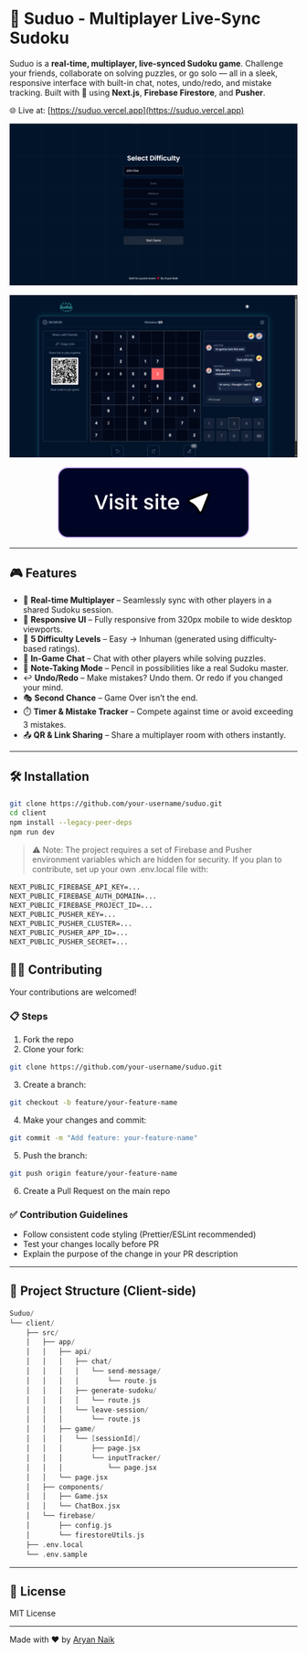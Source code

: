 # 🧩 Suduo - Multiplayer Live-Sync Sudoku

Suduo is a **real-time, multiplayer, live-synced Sudoku game**. Challenge your friends, collaborate on solving puzzles, or go solo — all in a sleek, responsive interface with built-in chat, notes, undo/redo, and mistake tracking. Built with 💙 using **Next.js**, **Firebase Firestore**, and **Pusher**.

🌐 Live at: [https://suduo.vercel.app](https://suduo.vercel.app)

<p align='center'>
 <img src='client/public/screenshot1.png' width='800px'/>
</p>

<p align='center'>
 <img src='client/public/screenshot2.png' width='800px'/>
</p>
 
<div align="center" width="100%">
  <a href="https://suduo.vercel.app" target="_blank">
    <img src="https://github.com/aryannaik225/React-Portfolio/blob/main/assets/view-button.svg" alt="Visit Site">  
  </a>
</div>

---

## 🎮 Features

- 🔁 **Real-time Multiplayer** – Seamlessly sync with other players in a shared Sudoku session.
- 📱 **Responsive UI** – Fully responsive from 320px mobile to wide desktop viewports.
- 🧠 **5 Difficulty Levels** – Easy → Inhuman (generated using difficulty-based ratings).
- 💬 **In-Game Chat** – Chat with other players while solving puzzles.
- 📝 **Note-Taking Mode** – Pencil in possibilities like a real Sudoku master.
- ↩️ **Undo/Redo** – Make mistakes? Undo them. Or redo if you changed your mind.
- 🎭 **Second Chance** – Game Over isn’t the end.
- ⏱️ **Timer & Mistake Tracker** – Compete against time or avoid exceeding 3 mistakes.
- 📤 **QR & Link Sharing** – Share a multiplayer room with others instantly.

---

## 🛠️ Installation

```bash
git clone https://github.com/your-username/suduo.git
cd client
npm install --legacy-peer-deps
npm run dev
```

> ⚠️ Note: The project requires a set of Firebase and Pusher environment variables which are hidden for security. If you plan to contribute, set up your own .env.local file with:
```env
NEXT_PUBLIC_FIREBASE_API_KEY=...
NEXT_PUBLIC_FIREBASE_AUTH_DOMAIN=...
NEXT_PUBLIC_FIREBASE_PROJECT_ID=...
NEXT_PUBLIC_PUSHER_KEY=...
NEXT_PUBLIC_PUSHER_CLUSTER=...
NEXT_PUBLIC_PUSHER_APP_ID=...
NEXT_PUBLIC_PUSHER_SECRET=...
```

## 🧑‍💻 Contributing
Your contributions are welcomed!

### 📋 Steps
1. Fork the repo
2. Clone your fork:
```bash
git clone https://github.com/your-username/suduo.git
```
3. Create a branch:
```bash
git checkout -b feature/your-feature-name
```
4. Make your changes and commit:
```bash
git commit -m "Add feature: your-feature-name"
```
5. Push the branch:
```bash
git push origin feature/your-feature-name
```
6. Create a Pull Request on the main repo

 ### ✅ Contribution Guidelines
- Follow consistent code styling (Prettier/ESLint recommended)
- Test your changes locally before PR
- Explain the purpose of the change in your PR description

---

## 📁 Project Structure (Client-side)
```cpp
Suduo/
└── client/
    ├── src/
    │   ├── app/
    │   │   ├── api/
    │   │   │   ├── chat/
    │   │   │   │   └── send-message/
    │   │   │   │       └── route.js
    │   │   │   ├── generate-sudoku/
    │   │   │   │   └── route.js
    │   │   │   └── leave-session/
    │   │   │       └── route.js
    │   │   ├── game/
    │   │   │   └── [sessionId]/
    │   │   │       ├── page.jsx
    │   │   │       └── inputTracker/
    │   │   │           └── page.jsx
    │   │   └── page.jsx
    │   ├── components/
    │   │   ├── Game.jsx
    │   │   └── ChatBox.jsx
    │   └── firebase/
    │       ├── config.js
    │       └── firestoreUtils.js
    ├── .env.local
    └── .env.sample
```

---

## 📜 License
MIT License

---

Made with ❤️ by [Aryan Naik](https://github.com/aryannaik225)
